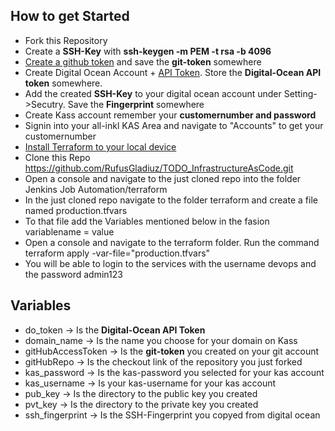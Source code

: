 ## How to get Started
- Fork this Repository
- Create a **SSH-Key** with **ssh-keygen -m PEM -t rsa -b 4096**
- [Create a github token](https://docs.cachethq.io/docs/github-oauth-token#:~:text=Generate%20a%20new%20token,list%20of%20tokens%20from%20before.) and save the **git-token** somewhere
- Create Digital Ocean Account + [API Token](https://www.digitalocean.com/docs/apis-clis/api/create-personal-access-token/#:~:text=To%20generate%20a%20personal%20access,the%20Generate%20New%20Token%20button.). Store the **Digital-Ocean API token** somewhere.
- Add the created **SSH-Key** to your digital ocean account under Setting->Secutry. Save the **Fingerprint** somewhere
- Create Kass account remember your **customernumber and password**
- Signin into your all-inkl KAS Area and navigate to "Accounts" to get your customernumber
- [Install Terraform to your local device](https://learn.hashicorp.com/tutorials/terraform/install-cli)
- Clone this Repo https://github.com/RufusGladiuz/TODO_InfrastructureAsCode.git
- Open a console and navigate to the just cloned repo into the folder Jenkins Job Automation/terraform
- In the just cloned repo navigate to the folder terraform and create a file named production.tfvars
- To that file add the Variables mentioned below in the fasion variablename = value
- Open a console and navigate to the terraform folder. Run the command terraform apply -var-file="production.tfvars"
- You will be able to login to the services with the username devops and the password admin123

## Variables
- do_token -> Is the **Digital-Ocean API Token**
- domain_name -> Is the name you choose for your domain on Kass
- gitHubAccessToken -> Is the **git-token** you created on your git account
- gitHubRepo -> Is the checkout link of the repository you just forked
- kas_password -> Is the kas-password you selected for your kas account
- kas_username -> Is your kas-username for your kas account
- pub_key -> Is the directory to the public key you created
- pvt_key -> Is the directory to the private key you created
- ssh_fingerprint -> Is the SSH-Fingerprint you copyed from digital ocean


